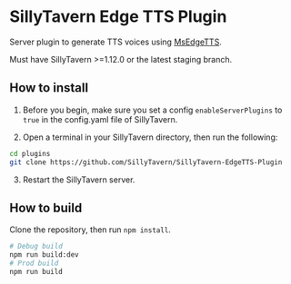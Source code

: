 # SillyTavern Edge TTS Plugin

Server plugin to generate TTS voices using [MsEdgeTTS](https://www.npmjs.com/package/msedge-tts).

Must have SillyTavern >=1.12.0 or the latest staging branch.

## How to install

1. Before you begin, make sure you set a config `enableServerPlugins` to `true` in the config.yaml file of SillyTavern.

2. Open a terminal in your SillyTavern directory, then run the following:

```bash
cd plugins
git clone https://github.com/SillyTavern/SillyTavern-EdgeTTS-Plugin
```

3. Restart the SillyTavern server.

## How to build

Clone the repository, then run `npm install`.

```bash
# Debug build
npm run build:dev
# Prod build
npm run build
```
